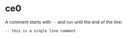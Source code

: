 # ce0

A comment starts with `--` and run until the end of the line:

```
-- this is a single line comment
```
